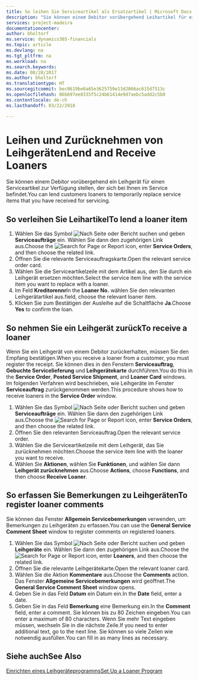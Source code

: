 ```yaml
---
title: So leihen Sie Serviceartikel als Ersatzartikel | Microsoft Docs
description: "Sie können einem Debitor vorübergehend Leihartikel für einen Serviceartikel zur Verfügung stellen, der sich bei Ihnen im Service befindet."
services: project-madeira
documentationcenter: 
author: bholtorf
ms.service: dynamics365-financials
ms.topic: article
ms.devlang: na
ms.tgt_pltfrm: na
ms.workload: na
ms.search.keywords: 
ms.date: 08/28/2017
ms.author: bholtorf
ms.translationtype: HT
ms.sourcegitcommit: bec0619be0a65e3625759e13d2866ac615d7513c
ms.openlocfilehash: 06b697ee8335f5c24b61414e9d7aebc5add2c5b0
ms.contentlocale: de-ch
ms.lasthandoff: 03/22/2018

---
```

# <a name="lend-and-receive-loaners"></a><span data-ttu-id="b7296-103">Leihen und Zurücknehmen von Leihgeräten</span><span class="sxs-lookup"><span data-stu-id="b7296-103">Lend and Receive Loaners</span></span>
<span data-ttu-id="b7296-104">Sie können einem Debitor vorübergehend ein Leihgerät für einen Serviceartikel zur Verfügung stellen, der sich bei Ihnen im Service befindet.</span><span class="sxs-lookup"><span data-stu-id="b7296-104">You can lend customers loaners to temporarily replace service items that you have received for servicing.</span></span>  
  
## <a name="to-lend-a-loaner-item"></a><span data-ttu-id="b7296-105">So verleihen Sie Leihartikel</span><span class="sxs-lookup"><span data-stu-id="b7296-105">To lend a loaner item</span></span>    
1. <span data-ttu-id="b7296-106">Wählen Sie das Symbol ![Nach Seite oder Bericht suchen](media/ui-search/search_small.png "Nach Seite oder Bericht suchen") und geben **Serviceaufträge** ein. Wählen Sie dann den zugehörigen Link aus.</span><span class="sxs-lookup"><span data-stu-id="b7296-106">Choose the ![Search for Page or Report](media/ui-search/search_small.png "Search for Page or Report icon") icon, enter **Service Orders**, and then choose the related link.</span></span>  
2. <span data-ttu-id="b7296-107">Öffnen Sie die relevante Serviceauftragskarte.</span><span class="sxs-lookup"><span data-stu-id="b7296-107">Open the relevant service order card.</span></span>  
3. <span data-ttu-id="b7296-108">Wählen Sie die Serviceartikelzeile mit dem Artikel aus, den Sie durch ein Leihgerät ersetzen möchten.</span><span class="sxs-lookup"><span data-stu-id="b7296-108">Select the service item line with the service item you want to replace with a loaner.</span></span>  
4. <span data-ttu-id="b7296-109">Im Feld **Kreditorennr**</span><span class="sxs-lookup"><span data-stu-id="b7296-109">In the **Loaner No.**</span></span> <span data-ttu-id="b7296-110">wählen Sie den relevanten Leihgerätartikel aus.</span><span class="sxs-lookup"><span data-stu-id="b7296-110">field, choose the relevant loaner item.</span></span>  
5. <span data-ttu-id="b7296-111">Klicken Sie zum Bestätigen der Ausleihe auf die Schaltfläche **Ja**.</span><span class="sxs-lookup"><span data-stu-id="b7296-111">Choose **Yes** to confirm the loan.</span></span>  

## <a name="to-receive-a-loaner"></a><span data-ttu-id="b7296-112">So nehmen Sie ein Leihgerät zurück</span><span class="sxs-lookup"><span data-stu-id="b7296-112">To receive a loaner</span></span>  
<span data-ttu-id="b7296-113">Wenn Sie ein Leihgerät von einem Debitor zurückerhalten, müssen Sie den Empfang bestätigen.</span><span class="sxs-lookup"><span data-stu-id="b7296-113">When you receive a loaner from a customer, you must register the receipt.</span></span> <span data-ttu-id="b7296-114">Sie können dies in den Fenstern **Serviceauftrag**, **Gebuchte Servicelieferung** und **Leihgerätekarte** durchführen.</span><span class="sxs-lookup"><span data-stu-id="b7296-114">You do this in the **Service Order**, **Posted Service Shipment**, and **Loaner Card** windows.</span></span> <span data-ttu-id="b7296-115">Im folgenden Verfahren wird beschrieben, wie Leihgeräte im Fenster **Serviceauftrag** zurückgenommen werden.</span><span class="sxs-lookup"><span data-stu-id="b7296-115">This procedure shows how to receive loaners in the **Service Order** window.</span></span>  
  
1. <span data-ttu-id="b7296-116">Wählen Sie das Symbol ![Nach Seite oder Bericht suchen](media/ui-search/search_small.png "Nach Seite oder Bericht suchen") und geben **Serviceaufträge** ein. Wählen Sie dann den zugehörigen Link aus.</span><span class="sxs-lookup"><span data-stu-id="b7296-116">Choose the ![Search for Page or Report](media/ui-search/search_small.png "Search for Page or Report icon") icon, enter **Service Orders**, and then choose the related link.</span></span>  
2. <span data-ttu-id="b7296-117">Öffnen Sie den relevanten Serviceauftrag.</span><span class="sxs-lookup"><span data-stu-id="b7296-117">Open the relevant service order.</span></span>  
3. <span data-ttu-id="b7296-118">Wählen Sie die Serviceartikelzeile mit dem Leihgerät, das Sie zurücknehmen möchten.</span><span class="sxs-lookup"><span data-stu-id="b7296-118">Choose the service item line with the loaner you want to receive.</span></span>  
4. <span data-ttu-id="b7296-119">Wählen Sie **Aktionen**, wählen Sie **Funktionen**, und wählen Sie dann **Leihgerät zurücknehmen** aus.</span><span class="sxs-lookup"><span data-stu-id="b7296-119">Choose **Actions**, choose **Functions**, and then choose **Receive Loaner**.</span></span>  

## <a name="to-register-loaner-comments"></a><span data-ttu-id="b7296-120">So erfassen Sie Bemerkungen zu Leihgeräten</span><span class="sxs-lookup"><span data-stu-id="b7296-120">To register loaner comments</span></span>  
<span data-ttu-id="b7296-121">Sie können das Fenster **Allgemein Servicebemerkungen** verwenden, um Bemerkungen zu Leihgeräten zu erfassen.</span><span class="sxs-lookup"><span data-stu-id="b7296-121">You can use the **General Service Comment Sheet** window to register comments on registered loaners.</span></span>  
  
1. <span data-ttu-id="b7296-122">Wählen Sie das Symbol ![Nach Seite oder Bericht suchen](media/ui-search/search_small.png "Nach Seite oder Bericht suchen") und geben **Leihgeräte** ein. Wählen Sie dann den zugehörigen Link aus.</span><span class="sxs-lookup"><span data-stu-id="b7296-122">Choose the ![Search for Page or Report](media/ui-search/search_small.png "Search for Page or Report icon") icon, enter **Loaners**, and then choose the related link.</span></span>  
2. <span data-ttu-id="b7296-123">Öffnen Sie die relevante Leihgerätekarte.</span><span class="sxs-lookup"><span data-stu-id="b7296-123">Open the relevant loaner card.</span></span>  
3. <span data-ttu-id="b7296-124">Wählen Sie die Aktion **Kommentare** aus.</span><span class="sxs-lookup"><span data-stu-id="b7296-124">Choose the **Comments** action.</span></span> <span data-ttu-id="b7296-125">Das Fenster **Allgemeine Servicebemerkungen** wird geöffnet.</span><span class="sxs-lookup"><span data-stu-id="b7296-125">The **General Service Comment Sheet** window opens.</span></span>  
4. <span data-ttu-id="b7296-126">Geben Sie in das Feld **Datum** ein Datum ein.</span><span class="sxs-lookup"><span data-stu-id="b7296-126">In the **Date** field, enter a date.</span></span>  
5. <span data-ttu-id="b7296-127">Geben Sie in das Feld **Bemerkung** eine Bemerkung ein.</span><span class="sxs-lookup"><span data-stu-id="b7296-127">In the **Comment** field, enter a comment.</span></span> <span data-ttu-id="b7296-128">Sie können bis zu 80 Zeichen eingeben.</span><span class="sxs-lookup"><span data-stu-id="b7296-128">You can enter a maximum of 80 characters.</span></span> <span data-ttu-id="b7296-129">Wenn Sie mehr Text eingeben müssen, wechseln Sie in die nächste Zeile.</span><span class="sxs-lookup"><span data-stu-id="b7296-129">If you need to enter additional text, go to the next line.</span></span> <span data-ttu-id="b7296-130">Sie können so viele Zeilen wie notwendig ausfüllen.</span><span class="sxs-lookup"><span data-stu-id="b7296-130">You can fill in as many lines as necessary.</span></span>  
  
## <a name="see-also"></a><span data-ttu-id="b7296-131">Siehe auch</span><span class="sxs-lookup"><span data-stu-id="b7296-131">See Also</span></span>  
[<span data-ttu-id="b7296-132">Einrichten eines Leihgeräteprogramms</span><span class="sxs-lookup"><span data-stu-id="b7296-132">Set Up a Loaner Program</span></span>](service-how-setup-loaner-program.md)   

